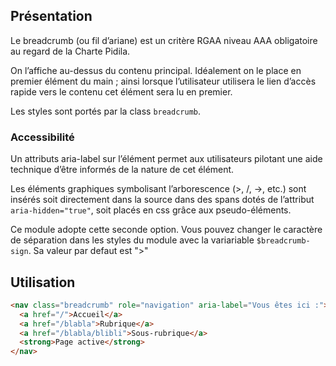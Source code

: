 Présentation
------------

Le breadcrumb (ou fil d’ariane) est un critère RGAA niveau AAA obligatoire au regard de la Charte Pidila.

On l’affiche au-dessus du contenu principal. Idéalement on le place en premier élément du main ; ainsi lorsque l’utilisateur utilisera le lien d’accès rapide vers le contenu cet élément sera lu en premier.

Les styles sont portés par la class `breadcrumb`.

### Accessibilité

Un attributs aria-label sur l’élément permet aux utilisateurs pilotant une aide technique d’être informés de la nature de cet élément.

Les éléments graphiques symbolisant l’arborescence (>, /, ->, etc.) sont insérés soit directement dans la source dans des spans dotés de l’attribut `aria-hidden="true"`, soit placés en css grâce aux pseudo-éléments.

Ce module adopte cette seconde option. Vous pouvez changer le caractère de séparation dans les styles du module avec la variariable `$breadcrumb-sign`. Sa valeur par defaut est ">"




Utilisation
-----------

````html
<nav class="breadcrumb" role="navigation" aria-label="Vous êtes ici :">
  <a href="/">Accueil</a>
  <a href="/blabla">Rubrique</a>
  <a href="/blabla/blibli">Sous-rubrique</a>
  <strong>Page active</strong>
</nav>
````

